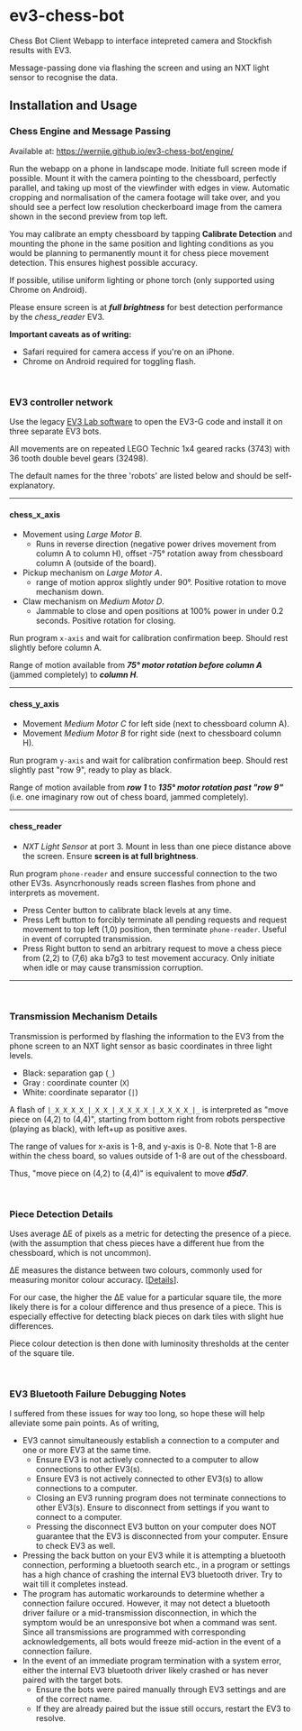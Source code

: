 # ev3-chess-bot

Chess Bot Client Webapp to interface intepreted camera and Stockfish results with EV3.

Message-passing done via flashing the screen and using an NXT light sensor to recognise the data.

## Installation and Usage

### Chess Engine and Message Passing

Available at: https://wernjie.github.io/ev3-chess-bot/engine/

Run the webapp on a phone in landscape mode. Initiate full screen mode if possible. Mount it with the camera pointing to the chessboard, perfectly parallel, and taking up most of the viewfinder with edges in view. Automatic cropping and normalisation of the camera footage will take over, and you should see a perfect low resolution checkerboard image from the camera shown in the second preview from top left.

You may calibrate an empty chessboard by tapping **Calibrate Detection** and mounting the phone in the
same position and lighting conditions as you would be planning to permanently mount it for chess
piece movement detection. This ensures highest possible accuracy.

If possible, utilise uniform lighting or phone torch (only supported using Chrome on Android).

Please ensure screen is at ***full brightness*** for best detection performance by the *chess_reader* EV3.

**Important caveats as of writing:**
- Safari required for camera access if you're on an iPhone.
- Chrome on Android required for toggling flash.

<br/>

### EV3 controller network

Use the legacy [EV3 Lab software](https://education.lego.com/en-us/downloads/retiredproducts/mindstorms-ev3-lab/software) to open the EV3-G code and install it on three separate EV3 bots.

All movements are on repeated LEGO Technic 1x4 geared racks (3743) with 36 tooth double bevel gears (32498).

The default names for the three 'robots' are listed below and should be self-explanatory.

---
#### chess_x_axis

- Movement using *Large Motor B*.
    - Runs in reverse direction (negative power drives movement from column A to column H), offset -75° rotation away from chessboard column A (outside of the board).
- Pickup mechanism on *Large Motor A*.
    - range of motion approx slightly under 90°. Positive rotation to move mechanism down.
- Claw mechanism on *Medium Motor D*.
    - Jammable to close and open positions at 100% power in under 0.2 seconds. Positive rotation for closing.

Run program `x-axis` and wait for calibration confirmation beep. Should rest slightly before column A.

Range of motion available from ***75° motor rotation before column A*** (jammed completely) to ***column H***.

---
#### chess_y_axis

- Movement *Medium Motor C* for left side (next to chessboard column A).
- Movement *Medium Motor B* for right side (next to chessboard column H).

Run program `y-axis` and wait for calibration confirmation beep. Should rest slightly past "row 9", ready to play as black.

Range of motion available from ***row 1*** to ***135° motor rotation past "row 9"*** (i.e. one imaginary row out of chess board, jammed completely).

---
#### chess_reader

- *NXT Light Sensor* at port 3. Mount in less than one piece distance above the screen. Ensure **screen is at full brightness**.

Run program `phone-reader` and ensure successful connection to the two other EV3s. Asyncrhonously reads screen flashes from phone and interprets as movement.

- Press Center button to calibrate black levels at any time.
- Press Left button to forcibly terminate all pending requests and request movement to top left (1,0) position, then terminate `phone-reader`. Useful in event of corrupted transmission.
- Press Right button to send an arbitrary request to move a chess piece from (2,2) to (7,6) aka b7g3 to test movement accuracy. Only initiate when idle or may cause transmission corruption.

---

<br/>

### Transmission Mechanism Details

Transmission is performed by flashing the information to the EV3 from the phone screen to an NXT light sensor as basic coordinates in three light levels.
- Black: separation gap (`_`)
- Gray : coordinate counter (`X`)
- White: coordinate separator (`|`)

A flash of `|_X_X_X_X_|_X_X_|_X_X_X_X_|_X_X_X_X_|_` is interpreted as "move piece on (4,2) to (4,4)", starting from bottom right from robots perspective (playing as black), with left+up as positive axes.

The range of values for x-axis is 1-8, and y-axis is 0-8. Note that 1-8 are within the chess board, so values outside of 1-8 are out of the chessboard.

Thus, "move piece on (4,2) to (4,4)" is equivalent to move ***d5d7***.

<br/>

### Piece Detection Details
Uses average ∆E of pixels as a metric for detecting the presence of a piece.
(with the assumption that chess pieces have a different hue from the chessboard, which is not uncommon).

∆E measures the distance between two colours, commonly used for measuring monitor colour accuracy. \[[Details](http://zschuessler.github.io/DeltaE/learn)\].

For our case, the higher the ∆E value for a particular square tile, the more likely there is for a colour difference and thus presence of a piece.
This is especially effective for detecting black pieces on dark tiles with slight hue differences.

Piece colour detection is then done with luminosity thresholds at the center of the square tile.

<br/>

### EV3 Bluetooth Failure Debugging Notes

I suffered from these issues for way too long, so hope these will help alleviate some pain points. As of writing,

- EV3 cannot simultaneously establish a connection to a computer and one or more EV3 at the same time.
    - Ensure EV3 is not actively connected to a computer to allow connections to other EV3(s).
    - Ensure EV3 is not actively connected to other EV3(s) to allow connections to a computer.
    - Closing an EV3 running program does not terminate connections to other EV3(s). Ensure to disconnect from settings if you want to connect to a computer.
    - Pressing the disconnect EV3 button on your computer does NOT guarantee that the EV3 is disconnected from your computer. Ensure to check EV3 as well.
- Pressing the back button on your EV3 while it is attempting a bluetooth connection, performing a bluetooth search etc., in a program or settings has a high chance of crashing the internal EV3 bluetooth driver. Try to wait till it completes instead.
- The program has automatic workarounds to determine whether a connection failure occured. However, it may not detect a bluetooth driver failure or a mid-transmission disconnection, in which the symptom would be an unresponsive bot when a command was sent. Since all transmissions are programmed with corresponding acknowledgements, all bots would freeze mid-action in the event of a connection failure.
- In the event of an immediate program termination with a system error, either the internal EV3 bluetooth driver likely crashed or has never paired with the target bots.
    - Ensure the bots were paired manually through EV3 settings and are of the correct name.
    - If they are already paired but the issue still occurs, restart the EV3 to resolve.
